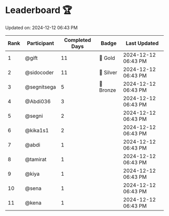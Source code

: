 # Leaderboard 🏆

Updated on: 2024-12-12 06:43 PM

| Rank | Participant       | Completed Days | Badge      | Last Updated         |
|------|-------------------|----------------|------------|----------------------|
| 1    | @gift             | 11             | 🏅 Gold     | 2024-12-12 06:43 PM |
| 2    | @sidocoder        | 11             | 🥈 Silver   | 2024-12-12 06:43 PM |
| 3    | @segnitsega       | 5              | 🥉 Bronze   | 2024-12-12 06:43 PM |
| 4    | @Abdi036          | 3              |            | 2024-12-12 06:43 PM |
| 5    | @segni            | 2              |            | 2024-12-12 06:43 PM |
| 6    | @kika1s1          | 2              |            | 2024-12-12 06:43 PM |
| 7    | @abdi             | 1              |            | 2024-12-12 06:43 PM |
| 8    | @tamirat          | 1              |            | 2024-12-12 06:43 PM |
| 9    | @kiya             | 1              |            | 2024-12-12 06:43 PM |
| 10   | @sena             | 1              |            | 2024-12-12 06:43 PM |
| 11   | @kena             | 1              |            | 2024-12-12 06:43 PM |
